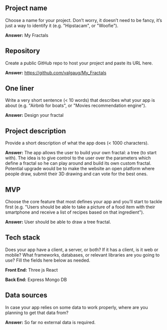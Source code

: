 ## Project name

Choose a name for your project. Don’t worry, it doesn’t need to be fancy, it’s just a way to identify it (e.g. "Hipstacam", or "Woofie").

**Answer:**
My Fractals


## Repository

Create a public GitHub repo to host your project and paste its URL here.

**Answer:**
https://github.com/valgaug/My_Fractals

## One liner

Write a very short sentence (< 10 words) that describes what your app is about (e.g. "Airbnb for boats", or "Movies recommendation engine").

**Answer:**
Design your fractal

## Project description

Provide a short description of what the app does (< 1000 characters).

**Answer:**
The app allows the user to build your own fractal: a tree (to start with). The idea is to give control to the user over the parameters which define a fractal so he can play around and build its own custom fractal. Potential upgrade would be to make the website an open platform where people draw, submit their 3D drawing and can vote for the best ones.

## MVP

Choose the core feature that most defines your app and you’ll start to tackle first (e.g. "Users should be able to take a picture of a food item with their smartphone and receive a list of recipes based on that ingredient").

**Answer:**
User should be able to draw a tree fractal.

## Tech stack

Does your app have a client, a server, or both? If it has a client, is it web or mobile? What frameworks, databases, or relevant libraries are you going to use? Fill the fields here below as needed.

**Front End:**
Three js
React

**Back End:**
Express
Mongo DB

## Data sources

In case your app relies on some data to work properly, where are you planning to get that data from?

**Answer:**
So far no external data is required.
